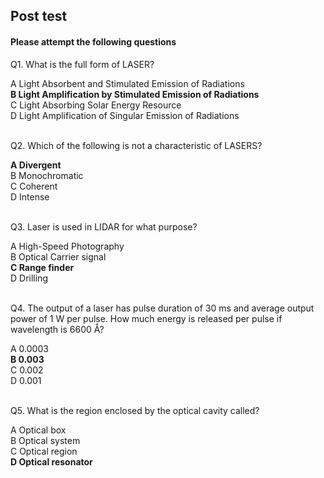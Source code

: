 ## Post test
#### Please attempt the following questions


Q1. What is the full form of LASER?<br>

A   Light Absorbent and Stimulated Emission of Radiations  
<b>B   Light Amplification by Stimulated Emission of Radiations</b>  
C   Light Absorbing Solar Energy Resource  
D   Light Amplification of Singular Emission of Radiations  
<br>

Q2. Which of the following is not a characteristic of LASERS?<br>

<b>A   Divergent</b>  
B   Monochromatic  
C   Coherent  
D   Intense  
<br>

Q3. Laser is used in LIDAR for what purpose?<br>
  
A   High-Speed Photography  
B   Optical Carrier signal    
<b>C   Range finder</b>  
D   Drilling  
<br>

Q4. The output of a laser has pulse duration of 30 ms and average output power of 1 W per pulse. How much energy is released per pulse if wavelength is 6600 Å?<br>
 
A   0.0003<br>
<b>B   0.003</b>  
C   0.002  
D   0.001  <br><br>


Q5. What is the region enclosed by the optical cavity called?<br>

A   Optical box<br>
B   Optical system  
C   Optical region  
<b>D   Optical resonator</b>  <br>



